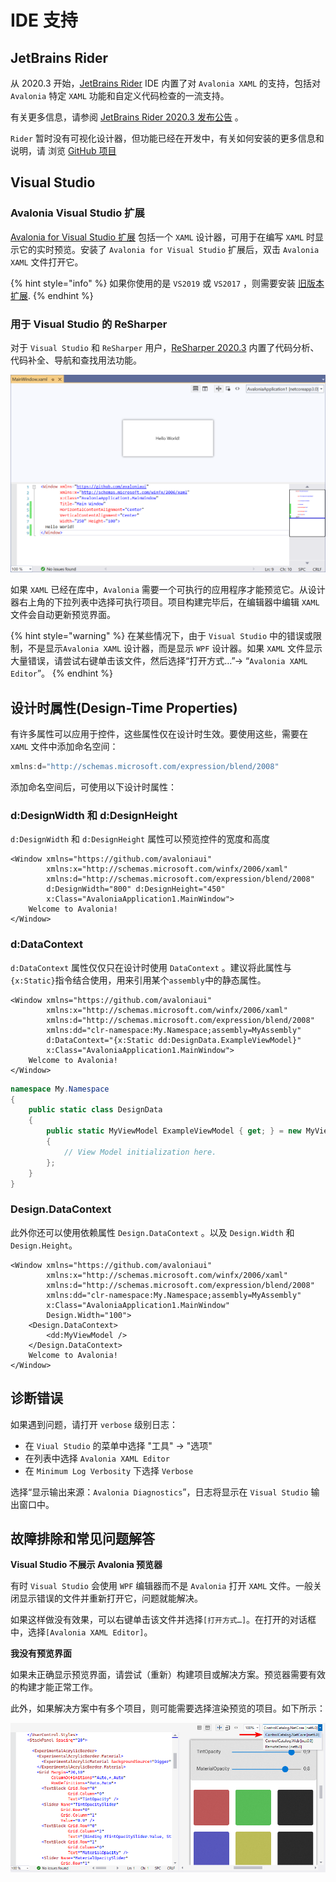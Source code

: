 # IDE 支持

## JetBrains Rider <a id="jetbrains-rider"></a>

从 2020.3 开始，[JetBrains Rider](https://www.jetbrains.com/rider/) IDE 内置了对 `Avalonia XAML` 的支持，包括对 `Avalonia` 特定 `XAML` 功能和自定义代码检查的一流支持。

有关更多信息，请参阅 [JetBrains Rider 2020.3 发布公告](https://www.jetbrains.com/rider/whatsnew/2020-3/#version-2020-3-avalonia-support) 。

`Rider` 暂时没有可视化设计器，但功能已经在开发中，有关如何安装的更多信息和说明，请 浏览 [GitHub 项目](https://github.com/ForNeVeR/AvaloniaRider)

## Visual Studio <a id="visual-studio"></a>

### Avalonia Visual Studio 扩展 <a id="avalonia-visual-studio-extension"></a>

[Avalonia for Visual Studio 扩展](https://marketplace.visualstudio.com/items?itemName=AvaloniaTeam.AvaloniaVS) 包括一个 `XAML` 设计器，可用于在编写 `XAML` 时显示它的实时预览。安装了 `Avalonia for Visual Studio` 扩展后，双击 `Avalonia XAML` 文件打开它。 

{% hint style="info" %}
如果你使用的是 `VS2019` 或 `VS2017` ，则需要安装 [旧版本扩展](https://marketplace.visualstudio.com/items?itemName=AvaloniaTeam.AvaloniaforVisualStudio).
{% endhint %}

### 用于 Visual Studio 的 ReSharper <a id="resharper-for-visual-studio"></a>

对于 `Visual Studio` 和 `ReSharper` 用户，[ReSharper 2020.3](https://www.jetbrains.com/zh-cn/resharper/whatsnew/2020-3/#version-2020-3-avalonia-support) 内置了代码分析、代码补全、导航和查找用法功能。

![](../../../.gitbook/assets/vs-designer.png)

如果 `XAML` 已经在库中，`Avalonia` 需要一个可执行的应用程序才能预览它。从设计器右上角的下拉列表中选择可执行项目。项目构建完毕后，在编辑器中编辑 `XAML` 文件会自动更新预览界面。

{% hint style="warning" %}
在某些情况下，由于 `Visual Studio` 中的错误或限制，不是显示`Avalonia XAML` 设计器，而是显示 `WPF` 设计器。如果 `XAML` 文件显示大量错误，请尝试右键单击该文件，然后选择“打开方式…”→ “`Avalonia XAML Editor`”。
{% endhint %}

## 设计时属性(Design-Time Properties) <a id="design-time-properties"></a>

有许多属性可以应用于控件，这些属性仅在设计时生效。要使用这些，需要在 `XAML` 文件中添加命名空间：

```csharp
xmlns:d="http://schemas.microsoft.com/expression/blend/2008"
```

添加命名空间后，可使用以下设计时属性：

### d:DesignWidth 和 d:DesignHeight <a id="ddesignwidth-and-ddesignheight"></a>

`d:DesignWidth` 和 `d:DesignHeight` 属性可以预览控件的宽度和高度

```markup
<Window xmlns="https://github.com/avaloniaui"
        xmlns:x="http://schemas.microsoft.com/winfx/2006/xaml"
        xmlns:d="http://schemas.microsoft.com/expression/blend/2008"
        d:DesignWidth="800" d:DesignHeight="450"
        x:Class="AvaloniaApplication1.MainWindow">
    Welcome to Avalonia!
</Window>
```

### d:DataContext <a id="ddatacontext"></a>

`d:DataContext` 属性仅仅只在设计时使用 `DataContext` 。建议将此属性与`{x:Static}`指令结合使用，用来引用某个`assembly`中的静态属性。

```markup
<Window xmlns="https://github.com/avaloniaui"
        xmlns:x="http://schemas.microsoft.com/winfx/2006/xaml"
        xmlns:d="http://schemas.microsoft.com/expression/blend/2008"
        xmlns:dd="clr-namespace:My.Namespace;assembly=MyAssembly"
        d:DataContext="{x:Static dd:DesignData.ExampleViewModel}"
        x:Class="AvaloniaApplication1.MainWindow">
    Welcome to Avalonia!
</Window>
```

```csharp
namespace My.Namespace
{
    public static class DesignData
    {
        public static MyViewModel ExampleViewModel { get; } = new MyViewModel
        {
            // View Model initialization here.
        };
    }
}
```

### Design.DataContext <a id="Design.DataContext"></a>

此外你还可以使用依赖属性 `Design.DataContext` 。以及 `Design.Width` 和 `Design.Height`。
```markup
<Window xmlns="https://github.com/avaloniaui"
        xmlns:x="http://schemas.microsoft.com/winfx/2006/xaml"
        xmlns:d="http://schemas.microsoft.com/expression/blend/2008"
        xmlns:dd="clr-namespace:My.Namespace;assembly=MyAssembly"
        x:Class="AvaloniaApplication1.MainWindow"
        Design.Width="100">
    <Design.DataContext>
        <dd:MyViewModel />
    </Design.DataContext>
    Welcome to Avalonia!
</Window>
```

## 诊断错误 <a id="diagnosing-errors"></a>

如果遇到问题，请打开 `verbose` 级别日志：

* 在 `Viual Studio` 的菜单中选择 "工具" → "选项"
* 在列表中选择 `Avalonia XAML Editor`
* 在 `Minimum Log Verbosity` 下选择 `Verbose`

选择“显示输出来源：`Avalonia Diagnostics`”，日志将显示在 `Visual Studio` 输出窗口中。

## 故障排除和常见问题解答

**Visual Studio 不展示 Avalonia 预览器**

有时 `Visual Studio` 会使用 `WPF` 编辑器而不是 `Avalonia` 打开 `XAML` 文件。一般关闭显示错误的文件并重新打开它，问题就能解决。

如果这样做没有效果，可以右键单击该文件并选择`[打开方式…]`。在打开的对话框中，选择`[Avalonia XAML Editor]`。

**我没有预览界面**

如果未正确显示预览界面，请尝试（重新）构建项目或解决方案。预览器需要有效的构建才能正常工作。

此外，如果解决方案中有多个项目，则可能需要选择渲染预览的项目。如下所示：

![展示如何选择渲染预览的项目](../../../.gitbook/assets/VisualStudioPreviewer_SelectProjectForPreview.png)
